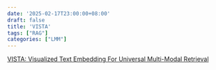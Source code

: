 ```yaml
---
date: '2025-02-17T23:00:00+08:00'
draft: false
title: 'VISTA'
tags: ["RAG"]
categories: ["LMM"]
---
```


[VISTA: Visualized Text Embedding For Universal Multi-Modal Retrieval](https://xves6ft58q.feishu.cn/docx/EKGwdThnMoeNEXxZFJccM1N9nIc?from=from_copylink)
